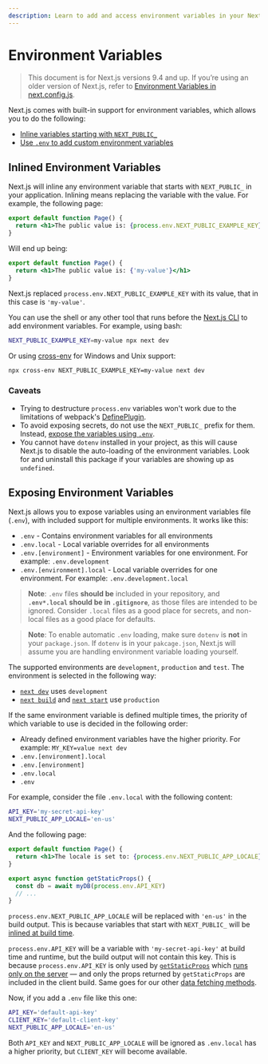 ```yaml
---
description: Learn to add and access environment variables in your Next.js application.
---
```


# Environment Variables

> This document is for Next.js versions 9.4 and up. If you’re using an older version of Next.js, refer to [Environment Variables in next.config.js](/docs/api-reference/next.config.js/environment-variables.md).

Next.js comes with built-in support for environment variables, which allows you to do the following:

- [Inline variables starting with `NEXT_PUBLIC_`](#inlined-environment-variables)
- [Use `.env` to add custom environment variables](#exposing-environment-variables)

## Inlined Environment Variables

Next.js will inline any environment variable that starts with `NEXT_PUBLIC_` in your application. Inlining means replacing the variable with the value. For example, the following page:

```jsx
export default function Page() {
  return <h1>The public value is: {process.env.NEXT_PUBLIC_EXAMPLE_KEY}</h1>
}
```

Will end up being:

```jsx
export default function Page() {
  return <h1>The public value is: {'my-value'}</h1>
}
```

Next.js replaced `process.env.NEXT_PUBLIC_EXAMPLE_KEY` with its value, that in this case is `'my-value'`.

You can use the shell or any other tool that runs before the [Next.js CLI](/api-reference/cli) to add environment variables. For example, using bash:

```bash
NEXT_PUBLIC_EXAMPLE_KEY=my-value npx next dev
```

Or using [cross-env](https://github.com/kentcdodds/cross-env) for Windows and Unix support:

```bash
npx cross-env NEXT_PUBLIC_EXAMPLE_KEY=my-value next dev
```

### Caveats

- Trying to destructure `process.env` variables won't work due to the limitations of webpack's [DefinePlugin](https://webpack.js.org/plugins/define-plugin/).
- To avoid exposing secrets, do not use the `NEXT_PUBLIC_` prefix for them. Instead, [expose the variables using `.env`](#exposing-environment-variables).
- You cannot have `dotenv` installed in your project, as this will cause Next.js to disable the auto-loading of the environment variables. Look for and uninstall this package if your variables are showing up as `undefined`.

## Exposing Environment Variables

Next.js allows you to expose variables using an environment variables file (`.env`), with included support for multiple environments. It works like this:

- `.env` - Contains environment variables for all environments
- `.env.local` - Local variable overrides for all environments
- `.env.[environment]` - Environment variables for one environment. For example: `.env.development`
- `.env.[environment].local` - Local variable overrides for one environment. For example: `.env.development.local`

> **Note**: `.env` files **should be** included in your repository, and **`.env*.local` should be in `.gitignore`**, as those files are intended to be ignored. Consider `.local` files as a good place for secrets, and non-local files as a good place for defaults.

> **Note**: To enable automatic `.env` loading, make sure `dotenv` is **not** in your `package.json`. If `dotenv` is in your `pakcage.json`, Next.js will assume you are handling environment variable loading yourself.

The supported environments are `development`, `production` and `test`. The environment is selected in the following way:

- [`next dev`](/docs/api-reference/cli#development) uses `development`
- [`next build`](/docs/api-reference/cli#build) and [`next start`](/docs/api-reference/cli#production) use `production`

If the same environment variable is defined multiple times, the priority of which variable to use is decided in the following order:

- Already defined environment variables have the higher priority. For example: `MY_KEY=value next dev`
- `.env.[environment].local`
- `.env.[environment]`
- `.env.local`
- `.env`

For example, consider the file `.env.local` with the following content:

```bash
API_KEY='my-secret-api-key'
NEXT_PUBLIC_APP_LOCALE='en-us'
```

And the following page:

```jsx
export default function Page() {
  return <h1>The locale is set to: {process.env.NEXT_PUBLIC_APP_LOCALE}</h1>
}

export async function getStaticProps() {
  const db = await myDB(process.env.API_KEY)
  // ...
}
```

`process.env.NEXT_PUBLIC_APP_LOCALE` will be replaced with `'en-us'` in the build output. This is because variables that start with `NEXT_PUBLIC_` will be [inlined at build time](#inlined-environment-variables).

`process.env.API_KEY` will be a variable with `'my-secret-api-key'` at build time and runtime, but the build output will not contain this key. This is because `process.env.API_KEY` is only used by [`getStaticProps`](/docs/basic-features/data-fetching.md#getstaticprops-static-generation) which [runs only on the server](/docs/basic-features/data-fetching.md#write-server-side-code-directly) — and only the props returned by `getStaticProps` are included in the client build. Same goes for our other [data fetching methods](/docs/basic-features/data-fetching.md).

Now, if you add a `.env` file like this one:

```bash
API_KEY='default-api-key'
CLIENT_KEY='default-client-key'
NEXT_PUBLIC_APP_LOCALE='en-us'
```

Both `API_KEY` and `NEXT_PUBLIC_APP_LOCALE` will be ignored as `.env.local` has a higher priority, but `CLIENT_KEY` will become available.
